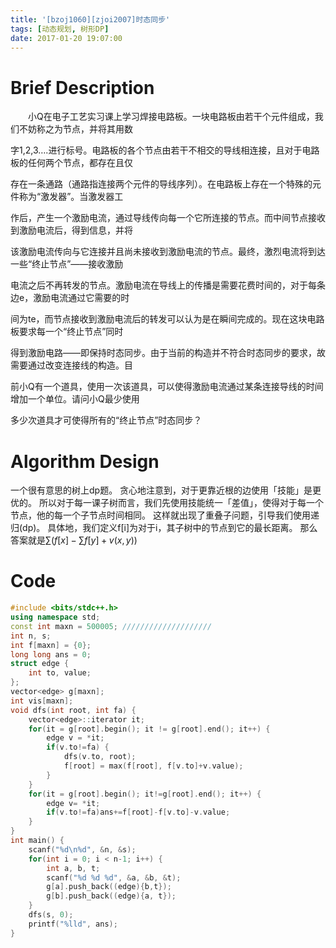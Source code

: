 ```yaml
---
title: '[bzoj1060][zjoi2007]时态同步'
tags: [动态规划, 树形DP]
date: 2017-01-20 19:07:00
---
```


# Brief Description

　　小Q在电子工艺实习课上学习焊接电路板。一块电路板由若干个元件组成，我们不妨称之为节点，并将其用数

字1,2,3….进行标号。电路板的各个节点由若干不相交的导线相连接，且对于电路板的任何两个节点，都存在且仅

存在一条通路（通路指连接两个元件的导线序列）。在电路板上存在一个特殊的元件称为“激发器”。当激发器工

作后，产生一个激励电流，通过导线传向每一个它所连接的节点。而中间节点接收到激励电流后，得到信息，并将

该激励电流传向与它连接并且尚未接收到激励电流的节点。最终，激烈电流将到达一些“终止节点”——接收激励

电流之后不再转发的节点。激励电流在导线上的传播是需要花费时间的，对于每条边e，激励电流通过它需要的时

间为te，而节点接收到激励电流后的转发可以认为是在瞬间完成的。现在这块电路板要求每一个“终止节点”同时

得到激励电路——即保持时态同步。由于当前的构造并不符合时态同步的要求，故需要通过改变连接线的构造。目

前小Q有一个道具，使用一次该道具，可以使得激励电流通过某条连接导线的时间增加一个单位。请问小Q最少使用

多少次道具才可使得所有的“终止节点”时态同步？

<!--more-->

# Algorithm Design

一个很有意思的树上dp题。
贪心地注意到，对于更靠近根的边使用「技能」是更优的。
所以对于每一课子树而言，我们先使用技能统一「差值」，使得对于每一个节点，他的每一个子节点时间相同。
这样就出现了重叠子问题，引导我们使用递归(dp)。
具体地，我们定义f[i]为对于i，其子树中的节点到它的最长距离。
那么答案就是$\sum(f[x]-\sum f[y]+v(x,y) )$

# Code

```c++
#include <bits/stdc++.h>
using namespace std;
const int maxn = 500005; ////////////////////
int n, s;
int f[maxn] = {0};
long long ans = 0;
struct edge {
    int to, value;
};
vector<edge> g[maxn];
int vis[maxn];
void dfs(int root, int fa) {
    vector<edge>::iterator it;
    for(it = g[root].begin(); it != g[root].end(); it++) {
        edge v = *it;
        if(v.to!=fa) {
            dfs(v.to, root);
            f[root] = max(f[root], f[v.to]+v.value);
        }
    }
    for(it = g[root].begin(); it!=g[root].end(); it++) {
        edge v= *it;
        if(v.to!=fa)ans+=f[root]-f[v.to]-v.value;
    }
}
int main() {
    scanf("%d\n%d", &n, &s);
    for(int i = 0; i < n-1; i++) {
        int a, b, t;
        scanf("%d %d %d", &a, &b, &t);
        g[a].push_back((edge){b,t});
        g[b].push_back((edge){a, t});
    }
    dfs(s, 0);
    printf("%lld", ans);
} 
```